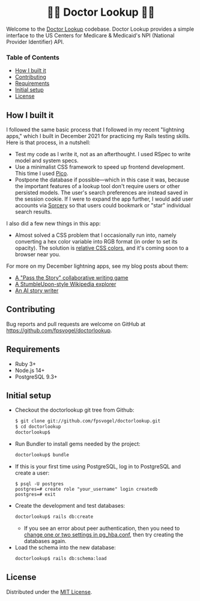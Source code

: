 <h1 align="center">👩‍⚕️ Doctor Lookup 👨‍⚕️</h1>

Welcome to the [Doctor Lookup](https://doctorlookup.herokuapp.com/) codebase. Doctor Lookup provides a simple interface to the US Centers for Medicare & Medicaid's NPI (National Provider Identifier) API.

### Table of Contents

- [How I built it](#how-i-built-it)
- [Contributing](#contributing)
- [Requirements](#requirements)
- [Initial setup](#initial-setup)
- [License](#license)

## How I built it

I followed the same basic process that I followed in my recent "lightning apps," which I built in December 2021 for practicing my Rails testing skills. Here is that process, in a nutshell:

- Test my code as I write it, not as an afterthought. I used RSpec to write model and system specs.
- Use a minimalist CSS framework to speed up frontend development. This time I used [Pico](https://picocss.com/).
- Postpone the database if possible—which in this case it was, because the important features of a lookup tool don't require users or other persisted models. The user's search preferences are instead saved in the session cookie. If I were to expand the app further, I would add user accounts via [Sorcery](https://github.com/Sorcery/sorcery) so that users could bookmark or "star" individual search results.

I also did a few new things in this app:

- Almost solved a CSS problem that I occasionally run into, namely converting a hex color variable into RGB format (in order to set its opacity). The solution is [relative CSS colors](https://blog.jim-nielsen.com/2021/css-relative-colors), and it's coming soon to a browser near you.

For more on my December lightning apps, see my blog posts about them:

- [A "Pass the Story" collaborative writing game](https://fpsvogel.com/posts/2021/pass-the-story-collaborative-writing-game)
- [A StumbleUpon-style Wikipedia explorer](https://fpsvogel.com/posts/2021/wikipedia-explorer-discover-articles-like-stumbleupon)
- [An AI story writer](https://fpsvogel.com/posts/2021/gpt3-ai-story-writer)

## Contributing

Bug reports and pull requests are welcome on GitHub at https://github.com/fpsvogel/doctorlookup.

## Requirements

- Ruby 3+
- Node.js 14+
- PostgreSQL 9.3+

## Initial setup

- Checkout the doctorlookup git tree from Github:
    ```sh
    $ git clone git://github.com/fpsvogel/doctorlookup.git
    $ cd doctorlookup
    doctorlookup$
    ```
- Run Bundler to install gems needed by the project:
    ```sh
    doctorlookup$ bundle
    ```
- If this is your first time using PostgreSQL, log in to PostgreSQL and create a user:
    ```
    $ psql -U postgres
    postgres=# create role "your_username" login createdb
    postgres=# exit
    ```
- Create the development and test databases:
    ```sh
    doctorlookup$ rails db:create
    ```
  - If you see an error about peer authentication, then you need to [change one or two settings in pg_hba.conf](https://stackoverflow.com/questions/18664074/getting-error-peer-authentication-failed-for-user-postgres-when-trying-to-ge), then try creating the databases again.
- Load the schema into the new database:
    ```sh
    doctorlookup$ rails db:schema:load
    ```

## License

Distributed under the [MIT License](https://opensource.org/licenses/MIT).
